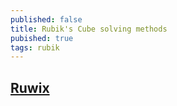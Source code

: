 ```yaml
---
published: false
title: Rubik's Cube solving methods
pubished: true
tags: rubik
---
```

## [Ruwix](https://ruwix.com/the-rubiks-cube/different-rubiks-cube-solving-methods/)

